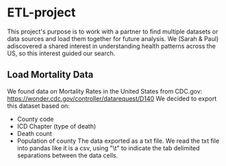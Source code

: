 # ETL-project

This project's purpose is to work with a partner to find multiple datasets or data sources and load them together for future analysis. We (Sarah & Paul) adiscovered a shared interest in understanding health patterns across the US, so this interest guided our search. 

## Load Mortality Data

We found data on Mortality Rates in the United States from CDC.gov: https://wonder.cdc.gov/controller/datarequest/D140 We decided to export this dataset based on:

* County code
* ICD Chapter (type of death)
* Death count
* Population of county
The data exported as a txt file. We read the txt file into pandas like it is a csv, using "\t" to indicate the tab delimited separations between the data cells.

## 